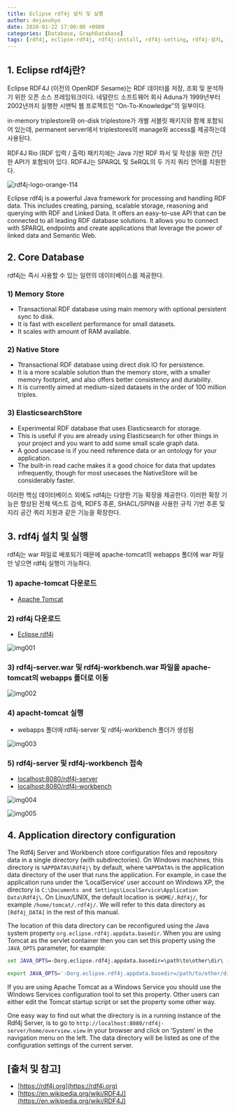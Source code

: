 ```yaml
---
title: Eclipse rdf4j 설치 및 실행
author: dejavuhyo
date: 2020-01-22 17:00:00 +0900
categories: [Database, GraphDatabase]
tags: [rdf4j, eclipse-rdf4j, rdf4j-install, rdf4j-setting, rdf4j-설치, rdf4j-설정, triple-store, triple-repository]
---
```


## 1. Eclipse rdf4j란?
Eclipse RDF4J (이전의 OpenRDF Sesame)는 RDF 데이터를 저장, 조회 및 분석하기 위한 오픈 소스 프레임워크이다. 네덜란드 소프트웨어 회사 Aduna가 1999년부터 2002년까지 실행한 시맨틱 웹 프로젝트인 "On-To-Knowledge"의 일부이다.

in-memory triplestore와 on-disk triplestore가 개별 서블릿 패키지와 함께 포함되어 있는데, permanent server에서 triplestores의 manage와 access를 제공하는데 사용된다.

RDF4J Rio (RDF 입력 / 출력) 패키지에는 Java 기반 RDF 파서 및 작성을 위한 간단한 API가 포함되어 있다. RDF4J는 SPARQL 및 SeRQL의 두 가지 쿼리 언어를 지원한다.

![rdf4j-logo-orange-114](/assets/img/2020-01-22-eclipse-rdf4j/rdf4j-logo-orange-114.png)

Eclipse rdf4j is a powerful Java framework for processing and handling RDF data. This includes creating, parsing, scalable storage, reasoning and querying with RDF and Linked Data. It offers an easy-to-use API that can be connected to all leading RDF database solutions. It allows you to connect with SPARQL endpoints and create applications that leverage the power of linked data and Semantic Web.

## 2. Core Database
rdf4j는 즉시 사용할 수 있는 일련의 데이터베이스를 제공한다.

### 1) Memory Store

* Transactional RDF database using main memory with optional persistent sync to disk.
* It is fast with excellent performance for small datasets.
* It scales with amount of RAM available.

### 2) Native Store

* Ttransactional RDF database using direct disk IO for persistence.
* It is a more scalable solution than the memory store, with a smaller memory footprint, and also offers better consistency and durability.
* It is currently aimed at medium-sized datasets in the order of 100 million triples.

### 3) ElasticsearchStore

* Experimental RDF database that uses Elasticsearch for storage.
* This is useful if you are already using Elasticsearch for other things in your project and you want to add some small scale graph data.
* A good usecase is if you need reference data or an ontology for your application.
* The built-in read cache makes it a good choice for data that updates infrequently, though for most usecases the NativeStore will be considerably faster.

이러한 핵심 데이터베이스 외에도 rdf4j는 다양한 기능 확장을 제공한다. 이러한 확장 기능은 향상된 전체 텍스트 검색, RDFS 추론, SHACL/SPIN을 사용한 규칙 기반 추론 및 지리 공간 쿼리 지원과 같은 기능을 확장한다.

## 3. rdf4j 설치 및 실행
rdf4j는 war 파일로 배포되기 때문에 apache-tomcat의 webapps 폴더에 war 파일만 넣으면 rdf4j 실행이 가능하다.

### 1) apache-tomcat 다운로드

* [Apache Tomcat](tomcat.apache.org)

### 2) rdf4j 다운로드

* [Eclipse rdf4j](https://rdf4j.org/download)

![img001](/assets/img/2020-01-22-eclipse-rdf4j/img001.png)

### 3) rdf4j-server.war 및 rdf4j-workbench.war 파일을 apache-tomcat의 webapps 폴더로 이동

![img002](/assets/img/2020-01-22-eclipse-rdf4j/img002.png)

### 4) apacht-tomcat 실행

* webapps 폴더에 rdf4j-server 및 rdf4j-workbench 폴더가 생성됨

![img003](/assets/img/2020-01-22-eclipse-rdf4j/img003.png)

### 5) rdf4j-server 및 rdf4j-workbench 접속

* [localhost:8080/rdf4j-server](localhost:8080/rdf4j-server)
* [localhost:8080/rdf4j-workbench](localhost:8080/rdf4j-workbench)

![img004](/assets/img/2020-01-22-eclipse-rdf4j/img004.png)

![img005](/assets/img/2020-01-22-eclipse-rdf4j/img005.png)

## 4. Application directory configuration
The Rdf4j Server and Workbench store configuration files and repository data in a single directory (with subdirectories). On Windows machines, this directory is `%APPDATA%\Rdf4j\` by default, where `%APPDATA%` is the application data directory of the user that runs the application. For example, in case the application runs under the ‘LocalService’ user account on Windows XP, the directory is `C:\Documents and Settings\LocalService\Application Data\Rdf4j\`. On Linux/UNIX, the default location is `$HOME/.Rdf4j/`, for example `/home/tomcat/.rdf4j/`. We will refer to this data directory as `[Rdf4j_DATA]` in the rest of this manual.

The location of this data directory can be reconfigured using the Java system property `org.eclipse.rdf4j.appdata.basedir`. When you are using Tomcat as the servlet container then you can set this property using the `JAVA_OPTS` parameter, for example:

```bat
set JAVA_OPTS=-Dorg.eclipse.rdf4j.appdata.basedir=\path\to\other\dir\ (on Windows)
```

```sh
export JAVA_OPTS='-Dorg.eclipse.rdf4j.appdata.basedir=/path/to/other/dir/' (on Linux/UNIX)
```

If you are using Apache Tomcat as a Windows Service you should use the Windows Services configuration tool to set this property. Other users can either edit the Tomcat startup script or set the property some other way.

One easy way to find out what the directory is in a running instance of the Rdf4j Server, is to go to `http://localhost:8080/rdf4j-server/home/overview.view` in your browser and click on ‘System’ in the navigation menu on the left. The data directory will be listed as one of the configuration settings of the current server.

## [출처 및 참고]
* [https://rdf4j.org](https://rdf4j.org)
* [https://en.wikipedia.org/wiki/RDF4J](https://en.wikipedia.org/wiki/RDF4J)
